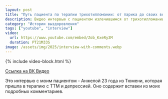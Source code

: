 ```yaml
---
layout: post
title: "Путь пациента по терапии трихотилломании: от парика до своих волос - интервью с Анжелой"
description: Видео интервью с пациентом излечившимся от трихотилломании, в котором я даю подробные комментарии
category: "Истории выздоровления"
tags: ["youtube", "interview"]
video:
  url: https://www.youtube.com/embed/Zob_KxeRy3M
  duration: PT21M33S
image: /assets/img/2025/interview-with-comments.webp
---
```


{% include video-block.html %}

<a href="https://vk.com/video-211245681_456239034" rel="nofollow">Ссылка на ВК Видео</a>

Это интервью с моим пациентом - Анжелой 23 года из Тюмени, которая пришла в терапию с ТТМ и депрессией. Оно содержит вставки из моих подробных комментариев.